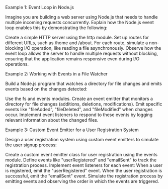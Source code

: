 Example 1: Event Loop in Node.js

Imagine you are building a web server using Node.js that needs to handle multiple incoming requests concurrently. Explain how the Node.js event loop enables this by demonstrating the following:

Create a simple HTTP server using the http module.
Set up routes for different URLs, such as /home and /about.
For each route, simulate a non-blocking I/O operation, like reading a file asynchronously.
Observe how the event loop allows the server to handle multiple requests without blocking, ensuring that the application remains responsive even during I/O operations.

<!-- ---------------------------------- -->

Example 2: Working with Events in a File Watcher

Build a Node.js program that watches a directory for file changes and emits events based on the changes detected:

Use the fs and events modules.
Create an event emitter that monitors a directory for file changes (additions, deletions, modifications).
Emit specific events like "fileAdded", "fileDeleted", and "fileModified" when changes occur.
Implement event listeners to respond to these events by logging relevant information about the changed files.

<!-- ---------------------------------- -->

Example 3: Custom Event Emitter for a User Registration System

Design a user registration system using custom event emitters to simulate the user signup process:

Create a custom event emitter class for user registration using the events module.
Define events like "userRegistered" and "emailSent" to track the registration process.
Implement event listeners for each event:
When a user is registered, emit the "userRegistered" event.
When the user registration is successful, emit the "emailSent" event.
Simulate the registration process by emitting events and observing the order in which the events are triggered.
